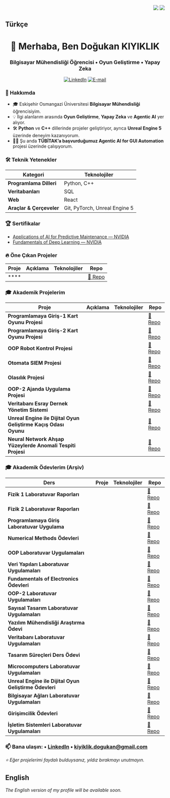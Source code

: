 <!-- Dil Seçici -->
<p align="right">
  <a href="#turkish"><img src="https://img.shields.io/badge/Türkçe-red?style=for-the-badge" /></a>
  <a href="#english"><img src="https://img.shields.io/badge/English-blue?style=for-the-badge" /></a>
</p>

## Türkçe <a id="turkish"></a>

<h1 align="center">👋 Merhaba, Ben Doğukan KIYIKLIK</h1>
<h3 align="center">Bilgisayar Mühendisliği Öğrencisi • Oyun Geliştirme • Yapay Zeka</h3>

<p align="center">
  <a href="https://www.linkedin.com/in/kiyiklik-dogukan"><img alt="LinkedIn" src="https://img.shields.io/badge/LinkedIn-Doğukan%20KIYIKLIK-blue?style=flat-square&logo=linkedin"></a>
  <a href="mailto:kiyiklik.dogukan@gmail.com"><img alt="E-mail" src="https://img.shields.io/badge/E--mail-kiyiklik.dogukan%40gmail.com-blue?style=flat-square&logo=gmail"></a>
</p>

### 📌 Hakkımda
- 🎓 Eskişehir Osmangazi Üniversitesi **Bilgisayar Mühendisliği** öğrencisiyim.  
- 💡 İlgi alanlarım arasında **Oyun Geliştirme**, **Yapay Zeka** ve **Agentic AI** yer alıyor.  
- 🛠️ **Python** ve **C++** dillerinde projeler geliştiriyor, ayrıca **Unreal Engine 5** üzerinde deneyim kazanıyorum.  
- 👨‍💻 Şu anda **TÜBİTAK’a başvurduğumuz Agentic AI for GUI Automation** projesi üzerinde çalışıyorum.

### 🛠️ Teknik Yetenekler
| Kategori                 | Teknolojiler |
|--------------------------|--------------|
| **Programlama Dilleri**  | Python, C++ |
| **Veritabanları**        | SQL |
| **Web**                  | React |
| **Araçlar & Çerçeveler** | Git, PyTorch, Unreal Engine 5 |

### 🏆 Sertifikalar
- [Applications of AI for Predictive Maintenance — NVIDIA](https://learn.nvidia.com/certificates?id=A2w5uaJFTciZ-Iul1gn5uA)
- [Fundamentals of Deep Learning — NVIDIA](https://learn.nvidia.com/certificates?id=VBEcNc6_QhmwhBeixj4tTw)

### 🔥 Öne Çıkan Projeler
| Proje | Açıklama | Teknolojiler | Repo |
|------|----------|--------------|------|
| **** |  |  | [🔗 Repo]() |

### 🎓 Akademik Projelerim
| Proje | Açıklama | Teknolojiler | Repo |
|------|----------|--------------|------|
| **Programlamaya Giriş-1 Kart Oyunu Projesi** |  |  | [🔗 Repo]() |
| **Programlamaya Giriş-2 Kart Oyunu Projesi** | |  | [🔗 Repo]() |
| **OOP Robot Kontrol Projesi** | |  | [🔗 Repo]() |
| **Otomata SIEM Projesi** | |  | [🔗 Repo]() |
| **Olasılık Projesi** | |  | [🔗 Repo]() |
| **OOP-2 Ajanda Uygulama Projesi** | |  | [🔗 Repo]() |
| **Veritabanı Esray Dernek Yönetim Sistemi** | |  | [🔗 Repo]() |
| **Unreal Engine ile Dijital Oyun Geliştirme Kaçış Odası Oyunu** | |  | [🔗 Repo]() |
| **Neural Network Ahşap Yüzeylerde Anomali Tespiti Projesi** |  | | [🔗 Repo]() |

### 🎓 Akademik Ödevlerim (Arşiv)
| Ders | Proje | Teknolojiler | Repo |
|-----|-------|--------------|------|
| **Fizik 1 Laboratuvar Raporları** |  |  | [🔗 Repo]() |
| **Fizik 2 Laboratuvar Raporları** |  | | [🔗 Repo]() |
| **Programlamaya Giriş Laboratuvar Uygulama** |  || [🔗 Repo]() |
| **Numerical Methods Ödevleri** |  | | [🔗 Repo]() |
| **OOP Laboratuvar Uygulamaları** |  || [🔗 Repo]() |
| **Veri Yapıları Laboratuvar Uygulamaları** | |  | [🔗 Repo]() |
| **Fundamentals of Electronics Ödevleri** | |  | [🔗 Repo]() |
| **OOP-2 Laboratuvar Uygulamaları** | |  | [🔗 Repo]() |
| **Sayısal Tasarım Laboratuvar Uygulamaları** | |  | [🔗 Repo]() |
| **Yazılım Mühendisliği Araştırma Ödevi** | |  | [🔗 Repo]() |
| **Veritabanı Laboratuvar Uygulamaları** | |  | [🔗 Repo]() |
| **Tasarım Süreçleri Ders Ödevi** | |  | [🔗 Repo]() |
| **Microcomputers Laboratuvar Uygulamaları** | |  | [🔗 Repo]() |
| **Unreal Engine ile Dijital Oyun Geliştirme Ödevleri** | |  | [🔗 Repo]() |
| **Bilgisayar Ağları Laboratuvar Uygulamaları** | |  | [🔗 Repo]() |
| **Girişimcilik Ödevleri** | |  | [🔗 Repo]() |
| **İşletim Sistemleri Laboratuvar Uygulamaları** | |  | [🔗 Repo]() |

### 📫 Bana ulaşın: • [LinkedIn](https://www.linkedin.com/in/kiyiklik-dogukan) • kiyiklik.dogukan@gmail.com

<i>⭐ Eğer projelerimi faydalı bulduysanız, yıldız bırakmayı unutmayın.</i><br/>

## English <a id="english"></a>
_The English version of my profile will be available soon._
